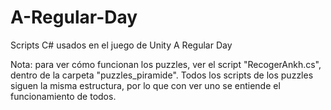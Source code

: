 # A-Regular-Day
Scripts C# usados en el juego de Unity A Regular Day

Nota: para ver cómo funcionan los puzzles, ver el script "RecogerAnkh.cs", 
dentro de la carpeta "puzzles_piramide". Todos los scripts de los puzzles 
siguen la misma estructura, por lo que con ver uno se entiende el funcionamiento de todos.

